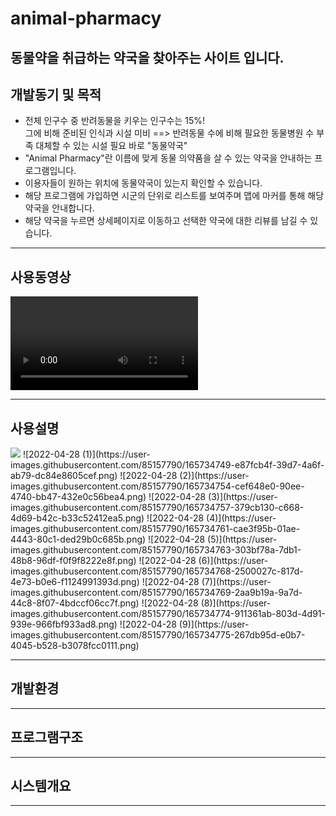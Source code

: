 <h1> animal-pharmacy</h1>
<h2>동물약을 취급하는 약국을 찾아주는 사이트 입니다.</h2>
<h2>개발동기 및 목적</h2>
<ul>
  <li>전체 인구수 중 반려동물을 키우는 인구수는 15%!<br> 그에 비해 준비된 인식과 시설 미비 ==> 반려동물 수에 비해 필요한 동물병원 수 부족 대체할 수 있는 시설 필요 바로 "동물약국"</li>
  <li>"Animal Pharmacy"란 이름에 맞게 동물 의약품을 살 수 있는 약국을 안내하는 프로그램입니다.
  <li>이용자들이 원하는 위치에 동물약국이 있는지 확인할 수 있습니다.</li>
  <li>해당 프로그램에 가입하면 시군의 단위로 리스트를 보여주며 맵에 마커를 통해 해당 약국을 안내합니다.</li>
  <li>해당 약국을 누르면 상세페이지로 이동하고 선택한 약국에 대한 리뷰를 남길 수 있습니다.</li>
</ul>
<hr>
<h2>사용동영상</h2>
<video src="https://user-images.githubusercontent.com/85157790/165730193-4a77528f-6696-47e3-bc5c-f2b87ea7c390.mp4"></video>
<hr>
<h2>사용설명</h2>
<image src="https://user-images.githubusercontent.com/85157790/165734749-e87fcb4f-39d7-4a6f-ab79-dc84e8605cef.png"></image>
![2022-04-28 (1)](https://user-images.githubusercontent.com/85157790/165734749-e87fcb4f-39d7-4a6f-ab79-dc84e8605cef.png)
![2022-04-28 (2)](https://user-images.githubusercontent.com/85157790/165734754-cef648e0-90ee-4740-bb47-432e0c56bea4.png)
![2022-04-28 (3)](https://user-images.githubusercontent.com/85157790/165734757-379cb130-c668-4d69-b42c-b33c52412ea5.png)
![2022-04-28 (4)](https://user-images.githubusercontent.com/85157790/165734761-cae3f95b-01ae-4443-80c1-ded29b0c685b.png)
![2022-04-28 (5)](https://user-images.githubusercontent.com/85157790/165734763-303bf78a-7db1-48b8-96df-f0f9f8222e8f.png)
![2022-04-28 (6)](https://user-images.githubusercontent.com/85157790/165734768-2500027c-817d-4e73-b0e6-f1124991393d.png)
![2022-04-28 (7)](https://user-images.githubusercontent.com/85157790/165734769-2aa9b19a-9a7d-44c8-8f07-4bdccf06cc7f.png)
![2022-04-28 (8)](https://user-images.githubusercontent.com/85157790/165734774-911361ab-803d-4d91-939e-966fbf933ad8.png)
![2022-04-28 (9)](https://user-images.githubusercontent.com/85157790/165734775-267db95d-e0b7-4045-b528-b3078fcc0111.png)
<hr>
<h2>개발환경</h2>

<hr>
<h2>프로그램구조</h2>

<hr>
<h2>시스템개요</h2>

<hr>
